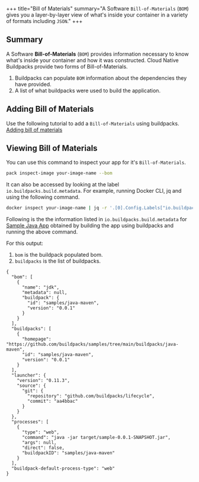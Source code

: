 +++
title="Bill of Materials"
summary="A Software `Bill-of-Materials` (`BOM`) gives you a layer-by-layer view of what's inside your container in a variety of formats including `JSON`."
+++

## Summary

A Software **Bill-of-Materials** (`BOM`) provides information necessary to know what's inside your container and how it was constructed.
Cloud Native Buildpacks provide two forms of Bill-of-Materials.

1. Buildpacks can populate `BOM` information about the dependencies they have provided.
2. A list of what buildpacks were used to build the application.

## Adding Bill of Materials

Use the following tutorial to add a `Bill-of-Materials` using buildpacks. <br/>
[Adding bill of materials][adding-bill-of-materials]

## Viewing Bill of Materials

You can use this command to inspect your app for it's `Bill-of-Materials`.

```bash
pack inspect-image your-image-name --bom
```

It can also be accessed by looking at the label `io.buildpacks.build.metadata`. For example, running Docker CLI, jq and using the following command.

```bash
docker inspect your-image-name | jq -r '.[0].Config.Labels["io.buildpacks.build.metadata"] | fromjson'
```

Following is the the information listed in `io.buildpacks.build.metadata` for [Sample Java App](https://github.com/buildpacks/samples/tree/main/apps/java-maven) obtained by building the app using buildpacks and running the above command.

For this output:

1. `bom` is the buildpack populated bom.
2. `buildpacks` is the list of buildpacks.

```
{
  "bom": [
    {
      "name": "jdk",
      "metadata": null,
      "buildpack": {
        "id": "samples/java-maven",
        "version": "0.0.1"
      }
    }
  ],
  "buildpacks": [
    {
      "homepage": "https://github.com/buildpacks/samples/tree/main/buildpacks/java-maven",
      "id": "samples/java-maven",
      "version": "0.0.1"
    }
  ],
  "launcher": {
    "version": "0.11.3",
    "source": {
      "git": {
        "repository": "github.com/buildpacks/lifecycle",
        "commit": "aa4bbac"
      }
    }
  },
  "processes": [
    {
      "type": "web",
      "command": "java -jar target/sample-0.0.1-SNAPSHOT.jar",
      "args": null,
      "direct": false,
      "buildpackID": "samples/java-maven"
    }
  ],
  "buildpack-default-process-type": "web"
}

```

[adding-bill-of-materials]: /docs/buildpack-author-guide/create-buildpack/adding-bill-of-materials/
